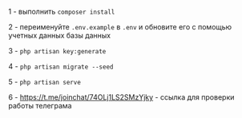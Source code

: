 1 - выполнить <code>composer install</code>

2 - переименуйте <code>.env.example</code> в <code>.env</code> и обновите его с помощью учетных данных базы данных

3 - <code>php artisan key:generate</code>

4 - <code>php artisan migrate --seed</code>

5 - <code>php artisan serve</code>

6 - https://t.me/joinchat/74OLj1LS2SMzYjky - ссылка для проверки работы телеграма

